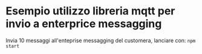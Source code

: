 # Esempio utilizzo libreria mqtt per invio a enterprice messagging

Invia 10 messaggi all'enteprise messagging del customera, lanciare con:
`npm start`